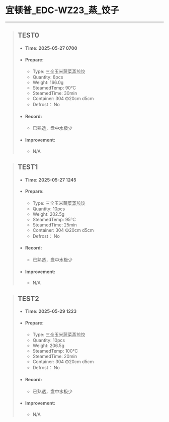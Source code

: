 # 宜顿普_EDC-WZ23_蒸_饺子
---
> ## TEST0
> - #### Time: 2025-05-27 0700
> - #### Prepare:
>   - Type: 三全玉米蔬菜蒸煎饺
>   - Quantity: 8pcs
>   - Weight: 166.0g
>   - SteamedTemp: 90°C
>   - SteamedTime: 30min
>   - Container: 304 Φ20cm d5cm
>   - Defrost： No
> - #### Record:
>   - 已熟透，盘中水极少
> - #### Improvement:
>   - N/A

> ## TEST1
> - #### Time: 2025-05-27 1245
> - #### Prepare:
>   - Type: 三全玉米蔬菜蒸煎饺
>   - Quantity: 10pcs
>   - Weight: 202.5g
>   - SteamedTemp: 95°C
>   - SteamedTime: 25min
>   - Container: 304 Φ20cm d5cm
>   - Defrost： No
> - #### Record:
>   - 已熟透，盘中水极少
> - #### Improvement:
>   - N/A

> ## TEST2
> - #### Time: 2025-05-29 1223
> - #### Prepare:
>   - Type: 三全玉米蔬菜蒸煎饺
>   - Quantity: 10pcs
>   - Weight: 206.5g
>   - SteamedTemp: 100°C
>   - SteamedTime: 20min
>   - Container: 304 Φ20cm d5cm
>   - Defrost： No
> - #### Record:
>   - 已熟透，盘中水极少
> - #### Improvement:
>   - N/A